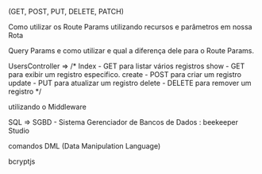 (GET, POST, PUT, DELETE, PATCH)

Como utilizar os Route Params utilizando recursos e parâmetros em nossa Rota

Query Params e como utilizar e qual a diferença dele para o Route Params.



UsersController =>
/* 
   Index - GET para listar vários registros
   show - GET para exibir um registro especifico.
   create - POST para criar um registro
   update - PUT para atualizar um registro
   delete - DELETE para remover um registro 
 */


 utilizando o Middleware

  <!-- linguagem padrão para banco de dados relacionais -->
 SQL =>
  SGBD - Sistema Gerenciador de Bancos de Dados
  : beekeeper Studio

comandos DML (Data Manipulation Language)

bcryptjs